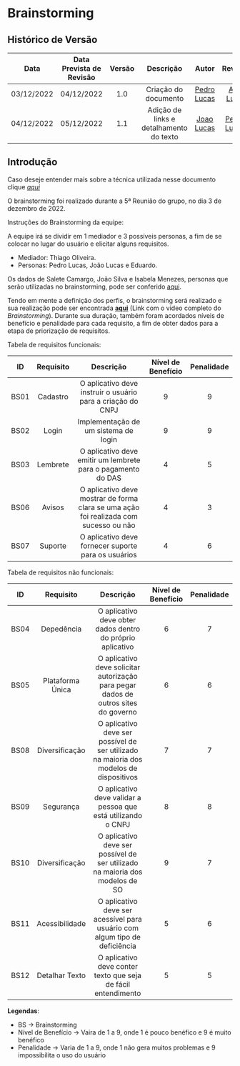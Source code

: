 # Brainstorming

## Histórico de Versão

|Data|Data Prevista de Revisão|Versão|Descrição|Autor|Revisor|
| :----------: |:----------:| :------: | :-----------: | :---------: |:---------: |
|03/12/2022|04/12/2022|1.0|Criação do documento| [Pedro Lucas](https://github.com/PedroLSF) |[Ana Luiza](https://github.com/AnHoff)|
|04/12/2022|05/12/2022|1.1|Adição de links e detalhamento do texto| [Joao Lucas](https://github.com/HacKairo) |[Pedro Lucas](https://github.com/PedroLSF)|

## Introdução
Caso deseje entender mais sobre a técnica utilizada nesse documento clique [*aqui*](https://requisitos-de-software.github.io/2022.2-MEI/Requisitos/Elicita%C3%A7%C3%A3o/tecnicas-elicitacao/)

O brainstorming foi realizado durante a 5ª Reunião do grupo, no dia 3 de dezembro de 2022.

Instruções do Brainstorming da equipe:

A equipe irá se dividir em 1 mediador e 3 possíveis personas, a fim de se colocar no lugar do usuário e elicitar alguns requisitos.

* Mediador: Thiago Oliveira.
* Personas: Pedro Lucas, João Lucas e Eduardo.

Os dados de Salete Camargo, João Silva e Isabela Menezes, personas que serão utilizadas no brainstorming, pode ser conferido [aqui](../personas.md).

Tendo em mente a definição dos perfis, o brainstorming será realizado e sua realização pode ser encontrada [**aqui**](https://youtu.be/IEj32_Gj0Vo) (Link com o video completo do *Brainstorming*). Durante sua duração, também foram acordados níveis de benefício e penalidade para cada requisito, a fim de obter dados para a etapa de priorização de requisitos.

Tabela de requisitos funcionais:

|ID|Requisito|Descrição|Nível de Benefício| Penalidade |
| :----------: |:----------:| :------: | :-----------: | :---------: |
|BS01|Cadastro|O aplicativo deve instruir o usuário para a criação do CNPJ|9|9|
|BS02|Login|Implementação de um sistema de login|9|9|
|BS03|Lembrete|O aplicativo deve emitir um lembrete para o pagamento do DAS|4|5|
|BS06|Avisos|O aplicativo deve mostrar de forma clara se uma ação foi realizada com sucesso ou não|4|3|
|BS07|Suporte|O aplicativo deve fornecer suporte para os usuários|4|6|


Tabela de requisitos não funcionais:

|ID|Requisito|Descrição|Nível de Benefício| Penalidade |
| :----------: |:----------:| :------: | :-----------: | :---------: |
|BS04|Depedência|O aplicativo deve obter dados dentro do próprio aplicativo|6|7|
|BS05|Plataforma Única|O aplicativo deve solicitar autorização para pegar dados de outros sites do governo|6|6|
|BS08|Diversificação|O aplicativo deve ser possível de ser utilizado na maioria dos modelos de dispositivos|7|7|
|BS09|Segurança|O aplicativo deve validar a pessoa que está utilizando o CNPJ|8|8|
|BS10|Diversificação|O aplicativo deve ser possível de ser utilizado na maioria dos modelos de SO|9|7|
|BS11|Acessibilidade|O aplicativo deve ser acessível para usuário com algum tipo de deficiência|5|6|
|BS12|Detalhar Texto|O aplicativo deve conter texto que seja de fácil entendimento|5|5|

**Legendas**:

* BS -> Brainstorming
* Nível de Benefício -> Vaira de 1 a 9, onde 1 é pouco benéfico e 9 é muito benéfico
* Penalidade -> Varia de 1 a 9, onde 1 não gera muitos problemas e 9 impossibilita o uso do usuário
